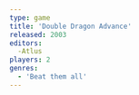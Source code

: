 ```yaml
---
type: game
title: 'Double Dragon Advance'
released: 2003
editors: 
  -Atlus
players: 2
genres:
  - 'Beat them all'
---
```

